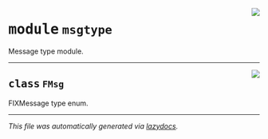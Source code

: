 <!-- markdownlint-disable -->

<a href="https://github.com/alexveden/asyncfix/blob/main/asyncfix/msgtype.py#L0"><img align="right" style="float:right;" src="https://img.shields.io/badge/-source-cccccc?style=flat-square"></a>

# <kbd>module</kbd> `msgtype`
Message type module. 



---

<a href="https://github.com/alexveden/asyncfix/blob/main/asyncfix/msgtype.py#L13"><img align="right" style="float:right;" src="https://img.shields.io/badge/-source-cccccc?style=flat-square"></a>

## <kbd>class</kbd> `FMsg`
FIXMessage type enum. 







---

_This file was automatically generated via [lazydocs](https://github.com/ml-tooling/lazydocs)._

